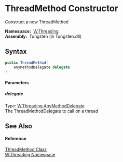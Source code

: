 ThreadMethod Constructor
========================
   Construct a new ThreadMethod

  **Namespace:**  [W.Threading][1]  
  **Assembly:**  Tungsten (in Tungsten.dll)

Syntax
------

```csharp
public ThreadMethod(
	AnyMethodDelegate delegate
)
```

#### Parameters

##### *delegate*
Type: [W.Threading.AnyMethodDelegate][2]  
The ThreadMethodDelegate to call on a thread


See Also
--------

#### Reference
[ThreadMethod Class][3]  
[W.Threading Namespace][1]  

[1]: ../README.md
[2]: ../AnyMethodDelegate/README.md
[3]: README.md